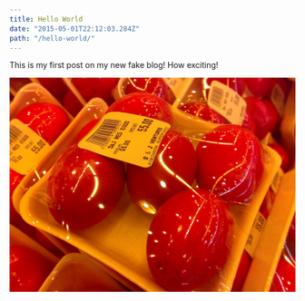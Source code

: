 ```yaml
---
title: Hello World
date: "2015-05-01T22:12:03.284Z"
path: "/hello-world/"
---
```


This is my first post on my new fake blog! How exciting!



![Chinese Salty Egg](./salty_egg.jpg)
